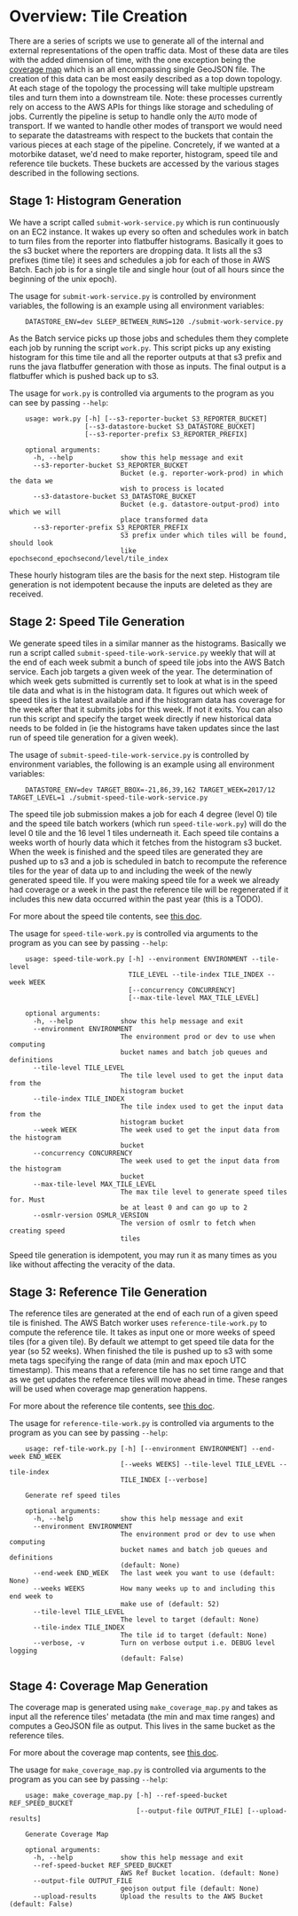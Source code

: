 # Overview: Tile Creation

There are a series of scripts we use to generate all of the internal and external representations of the open traffic data. Most of these data are tiles with the added dimension of time, with the one exception being the [coverage map](coverage_map.md) which is an all encompassing single GeoJSON file. The creation of this data can be most easily described as a top down topology. At each stage of the topology the processing will take multiple upstream tiles and turn them into a downstream tile. Note: these processes currently rely on access to the AWS APIs for things like storage and scheduling of jobs. Currently the pipeline is setup to handle only the `AUTO` mode of transport. If we wanted to handle other modes of transport we would need to separate the datastreams with respect to the buckets that contain the various pieces at each stage of the pipeline. Concretely, if we wanted at a motorbike dataset, we'd need to make reporter, histogram, speed tile and reference tile buckets. These buckets are accessed by the various stages described in the following sections.

## Stage 1: Histogram Generation

We have a script called `submit-work-service.py` which is run continuously on an EC2 instance. It wakes up every so often and schedules work in batch to turn files from the reporter into flatbuffer histograms. Basically it goes to the s3 bucket where the reporters are dropping data. It lists all the s3 prefixes (time tile) it sees and schedules a job for each of those in AWS Batch. Each job is for a single tile and single hour (out of all hours since the beginning of the unix epoch).

The usage for `submit-work-service.py` is controlled by environment variables, the following is an example using all environment variables:
```
    DATASTORE_ENV=dev SLEEP_BETWEEN_RUNS=120 ./submit-work-service.py
```
 As the Batch service picks up those jobs and schedules them they complete each job by running the script `work.py`. This script picks up any existing histogram for this time tile and all the reporter outputs at that s3 prefix and runs the java flatbuffer generation with those as inputs. The final output is a flatbuffer which is pushed back up to s3.

The usage for `work.py` is controlled via arguments to the program as you can see by passing `--help`:
```
    usage: work.py [-h] [--s3-reporter-bucket S3_REPORTER_BUCKET]
                   [--s3-datastore-bucket S3_DATASTORE_BUCKET]
                   [--s3-reporter-prefix S3_REPORTER_PREFIX]

    optional arguments:
      -h, --help            show this help message and exit
      --s3-reporter-bucket S3_REPORTER_BUCKET
                            Bucket (e.g. reporter-work-prod) in which the data we
                            wish to process is located
      --s3-datastore-bucket S3_DATASTORE_BUCKET
                            Bucket (e.g. datastore-output-prod) into which we will
                            place transformed data
      --s3-reporter-prefix S3_REPORTER_PREFIX
                            S3 prefix under which tiles will be found, should look
                            like epochsecond_epochsecond/level/tile_index
```
These hourly histogram tiles are the basis for the next step. Histogram tile generation is not idempotent because the inputs are deleted as they are received.

## Stage 2: Speed Tile Generation

We generate speed tiles in a similar manner as the histograms. Basically we run a script called `submit-speed-tile-work-service.py` weekly that will at the end of each week submit a bunch of speed tile jobs into the AWS Batch service. Each job targets a given week of the year. The determination of which week gets submitted is currently set to look at what is in the speed tile data and what is in the histogram data. It figures out which week of speed tiles is the latest available and if the histogram data has coverage for the week after that it submits jobs for this week. If not it exits. You can also run this script and specify the target week directly if new historical data needs to be folded in (ie the histograms have taken updates since the last run of speed tile generation for a given week).

The usage of `submit-speed-tile-work-service.py` is controlled by environment variables, the following is an example using all environment variables:
```
    DATASTORE_ENV=dev TARGET_BBOX=-21,86,39,162 TARGET_WEEK=2017/12 TARGET_LEVEL=1 ./submit-speed-tile-work-service.py
```
The speed tile job submission makes a job for each 4 degree (level 0) tile and the speed tile batch workers (which run `speed-tile-work.py`) will do the level 0 tile and the 16 level 1 tiles underneath it. Each speed tile contains a weeks worth of hourly data which it fetches from the histogram s3 bucket. When the week is finished and the speed tiles are generated they are pushed up to s3 and a job is scheduled in batch to recompute the reference tiles for the year of data up to and including the week of the newly generated speed tile. If you were making speed tile for a week we already had coverage or a week in the past the reference tile will be regenerated if it includes this new data occurred within the past year (this is a TODO).

For more about the speed tile contents, see [this doc](public_data_extracts.md).

The usage for `speed-tile-work.py` is controlled via arguments to the program as you can see by passing `--help`:
```
    usage: speed-tile-work.py [-h] --environment ENVIRONMENT --tile-level
                              TILE_LEVEL --tile-index TILE_INDEX --week WEEK
                              [--concurrency CONCURRENCY]
                              [--max-tile-level MAX_TILE_LEVEL]
    
    optional arguments:
      -h, --help            show this help message and exit
      --environment ENVIRONMENT
                            The environment prod or dev to use when computing
                            bucket names and batch job queues and definitions
      --tile-level TILE_LEVEL
                            The tile level used to get the input data from the
                            histogram bucket
      --tile-index TILE_INDEX
                            The tile index used to get the input data from the
                            histogram bucket
      --week WEEK           The week used to get the input data from the histogram
                            bucket
      --concurrency CONCURRENCY
                            The week used to get the input data from the histogram
                            bucket
      --max-tile-level MAX_TILE_LEVEL
                            The max tile level to generate speed tiles for. Must
                            be at least 0 and can go up to 2
      --osmlr-version OSMLR_VERSION
                            The version of osmlr to fetch when creating speed
                            tiles
```

Speed tile generation is idempotent, you may run it as many times as you like without affecting the veracity of the data.

## Stage 3: Reference Tile Generation

The reference tiles are generated at the end of each run of a given speed tile is finished. The AWS Batch worker uses `reference-tile-work.py` to compute the reference tile. It takes as input one or more weeks of speed tiles (for a given tile). By default we attempt to get speed tile data for the year (so 52 weeks). When finished the tile is pushed up to s3 with some meta tags specifying the range of data (min and max epoch UTC timestamp). This means that a reference tile has no set time range and that as we get updates the reference tiles will move ahead in time. These ranges will be used when coverage map generation happens.

For more about the reference tile contents, see [this doc](public_data_extracts.md#reference-speed-tiles).

The usage for `reference-tile-work.py` is controlled via arguments to the program as you can see by passing `--help`:

```
    usage: ref-tile-work.py [-h] [--environment ENVIRONMENT] --end-week END_WEEK
                            [--weeks WEEKS] --tile-level TILE_LEVEL --tile-index
                            TILE_INDEX [--verbose]
    
    Generate ref speed tiles
    
    optional arguments:
      -h, --help            show this help message and exit
      --environment ENVIRONMENT
                            The environment prod or dev to use when computing
                            bucket names and batch job queues and definitions
                            (default: None)
      --end-week END_WEEK   The last week you want to use (default: None)
      --weeks WEEKS         How many weeks up to and including this end week to
                            make use of (default: 52)
      --tile-level TILE_LEVEL
                            The level to target (default: None)
      --tile-index TILE_INDEX
                            The tile id to target (default: None)
      --verbose, -v         Turn on verbose output i.e. DEBUG level logging
                            (default: False)
```
## Stage 4: Coverage Map Generation

The coverage map is generated using `make_coverage_map.py` and takes as input all the reference tiles' metadata (the min and max time ranges) and computes a GeoJSON file as output. This lives in the same bucket as the reference tiles.

For more about the coverage map contents, see [this doc](coverage_map.md).

The usage for `make_coverage_map.py` is controlled via arguments to the program as you can see by passing `--help`:

```
    usage: make_coverage_map.py [-h] --ref-speed-bucket REF_SPEED_BUCKET
                                [--output-file OUTPUT_FILE] [--upload-results]
    
    Generate Coverage Map
    
    optional arguments:
      -h, --help            show this help message and exit
      --ref-speed-bucket REF_SPEED_BUCKET
                            AWS Ref Bucket location. (default: None)
      --output-file OUTPUT_FILE
                            geojson output file (default: None)
      --upload-results      Upload the results to the AWS Bucket (default: False)
```
